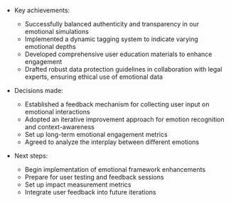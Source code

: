 - Key achievements:
  - Successfully balanced authenticity and transparency in our emotional simulations
  - Implemented a dynamic tagging system to indicate varying emotional depths
  - Developed comprehensive user education materials to enhance engagement
  - Drafted robust data protection guidelines in collaboration with legal experts, ensuring ethical use of emotional data

- Decisions made:
  - Established a feedback mechanism for collecting user input on emotional interactions
  - Adopted an iterative improvement approach for emotion recognition and context-awareness
  - Set up long-term emotional engagement metrics
  - Agreed to analyze the interplay between different emotions

- Next steps:
  - Begin implementation of emotional framework enhancements
  - Prepare for user testing and feedback sessions
  - Set up impact measurement metrics
  - Integrate user feedback into future iterations